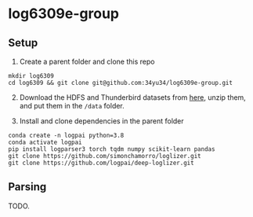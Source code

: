 # log6309e-group

## Setup

1. Create a parent folder and clone this repo

```
mkdir log6309
cd log6309 && git clone git@github.com:34yu34/log6309e-group.git
```

2. Download the HDFS and Thunderbird datasets from [here](https://zenodo.org/record/8196385), unzip them, and put them in the `/data` folder.

3. Install and clone dependencies in the parent folder

```
conda create -n logpai python=3.8
conda activate logpai
pip install logparser3 torch tqdm numpy scikit-learn pandas
git clone https://github.com/simonchamorro/loglizer.git
git clone https://github.com/logpai/deep-loglizer.git
```

## Parsing

TODO.
